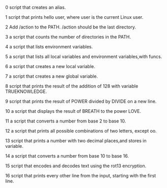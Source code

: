 0 script that creates an alias.

1 script that prints hello user, where user is the current Linux user.

2 Add /action to the PATH. /action should be the last directory.

3 a script that counts the number of directories in the PATH.

4 a script that lists environment variables.

5 a script that lists all local variables and environment variables,with funcs.

6 a script that creates a new local variable.

7 a script that creates a new global variable.

8 script that prints the result of the addition of 128 with variable TRUEKNOWLEDGE.

9 script that prints the result of POWER divided by DIVIDE on a new line.

10 a script that displays the result of BREATH to the power LOVE.

11 a script that converts a number from base 2 to base 10.

12 a script that prints all possible combinations of two letters, except oo.

13  script that prints a number with two decimal places,and stores in variable.

14 a script that converts a number from base 10 to base 16.

15 script that encodes and decodes text using the rot13 encryption.

16 script that prints every other line from the input, starting with the first line.
